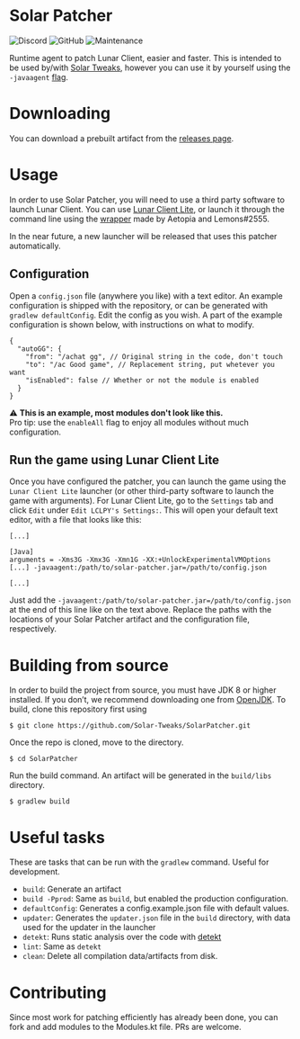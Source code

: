 # Solar Patcher
![Discord](https://img.shields.io/discord/880500602910679112?color=404eed&logo=discord&logoColor=%23fff&style=for-the-badge)
![GitHub](https://img.shields.io/github/license/Solar-Tweaks/SolarPatcher?style=for-the-badge)
![Maintenance](https://img.shields.io/maintenance/yes/2022?style=for-the-badge)

Runtime agent to patch Lunar Client, easier and faster.
This is intended to be used by/with [Solar Tweaks](https://github.com/Solar-Tweaks/Solar-Tweaks),
however you can use it by yourself using the `-javaagent` [flag](https://docs.oracle.com/javase/7/docs/api/java/lang/instrument/package-summary.html).

# Downloading
You can download a prebuilt artifact from the [releases page](https://github.com/Solar-Tweaks/SolarPatcher/releases).

# Usage
In order to use Solar Patcher, you will need to use a third party software to launch Lunar Client.
You can use [Lunar Client Lite](https://github.com/Aetopia/LCLPy), or launch it through the command line using the [wrapper](https://github.com/Aetopia/Lunar-Client-Lite-Launcher/blob/main/wrapper.cmd) made by Aetopia and Lemons#2555.  

In the near future, a new launcher will be released that uses this patcher automatically.

## Configuration
Open a `config.json` file (anywhere you like) with a text editor. An example configuration is shipped with the repository, or can be generated with `gradlew defaultConfig`.
Edit the config as you wish. A part of the example configuration is shown below, with instructions on what to modify.
```json5
{
  "autoGG": {
    "from": "/achat gg", // Original string in the code, don't touch
    "to": "/ac Good game", // Replacement string, put whetever you want
    "isEnabled": false // Whether or not the module is enabled
  }
}
```
⚠️ **This is an example, most modules don't look like this.**  
Pro tip: use the `enableAll` flag to enjoy all modules without much configuration.

## Run the game using Lunar Client Lite
Once you have configured the patcher, you can launch the game using the `Lunar Client Lite` launcher (or other third-party software to launch the game with arguments).
For Lunar Client Lite, go to the `Settings` tab and click `Edit` under `Edit LCLPY's Settings:`.
This will open your default text editor, with a file that looks like this:
```
[...]

[Java]
arguments = -Xms3G -Xmx3G -Xmn1G -XX:+UnlockExperimentalVMOptions [...] -javaagent:/path/to/solar-patcher.jar=/path/to/config.json

[...]
```
Just add the `-javaagent:/path/to/solar-patcher.jar=/path/to/config.json` at the end of this line like on the text above.
Replace the paths with the locations of your Solar Patcher artifact and the configuration file, respectively.

# Building from source
In order to build the project from source, you must have JDK 8 or higher installed.
If you don’t, we recommend downloading one from [OpenJDK](https://jdk.java.net/17/).
To build, clone this repository first using
```shell
$ git clone https://github.com/Solar-Tweaks/SolarPatcher.git
```
Once the repo is cloned, move to the directory.
```shell
$ cd SolarPatcher
```
Run the build command. An artifact will be generated in the `build/libs` directory.
```shell
$ gradlew build
```

# Useful tasks
These are tasks that can be run with the `gradlew` command. Useful for development.  
- `build`: Generate an artifact  
- `build -Pprod`: Same as `build`, but enabled the production configuration.  
- `defaultConfig`: Generates a config.example.json file with default values.  
- `updater`: Generates the `updater.json` file in the `build` directory, with data used for the updater in the launcher  
- `detekt`: Runs static analysis over the code with [detekt](https://github.com/detekt/detekt)  
- `lint`: Same as `detekt`  
- `clean`: Delete all compilation data/artifacts from disk.  

# Contributing
Since most work for patching efficiently has already been done, you can fork and add modules to the Modules.kt file. PRs are welcome.